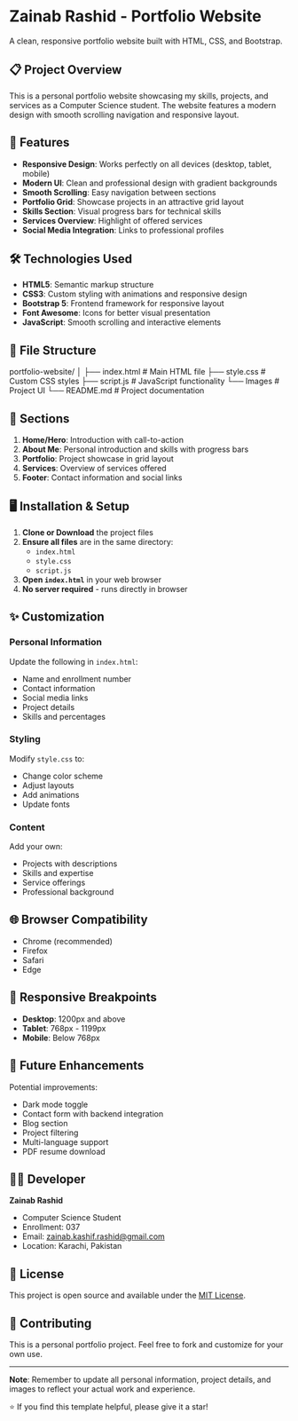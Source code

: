 # Zainab Rashid - Portfolio Website

A clean, responsive portfolio website built with HTML, CSS, and Bootstrap.

## 📋 Project Overview

This is a personal portfolio website showcasing my skills, projects, and services as a Computer Science student. The website features a modern design with smooth scrolling navigation and responsive layout.

## 🚀 Features

- **Responsive Design**: Works perfectly on all devices (desktop, tablet, mobile)
- **Modern UI**: Clean and professional design with gradient backgrounds
- **Smooth Scrolling**: Easy navigation between sections
- **Portfolio Grid**: Showcase projects in an attractive grid layout
- **Skills Section**: Visual progress bars for technical skills
- **Services Overview**: Highlight of offered services
- **Social Media Integration**: Links to professional profiles

## 🛠️ Technologies Used

- **HTML5**: Semantic markup structure
- **CSS3**: Custom styling with animations and responsive design
- **Bootstrap 5**: Frontend framework for responsive layout
- **Font Awesome**: Icons for better visual presentation
- **JavaScript**: Smooth scrolling and interactive elements

## 📁 File Structure
portfolio-website/
│
├── index.html # Main HTML file
├── style.css # Custom CSS styles
├── script.js # JavaScript functionality
└── Images # Project UI
└── README.md # Project documentation


## 🎯 Sections

1. **Home/Hero**: Introduction with call-to-action
2. **About Me**: Personal introduction and skills with progress bars
3. **Portfolio**: Project showcase in grid layout
4. **Services**: Overview of services offered
5. **Footer**: Contact information and social links

## 🖥️ Installation & Setup

1. **Clone or Download** the project files
2. **Ensure all files** are in the same directory:
   - `index.html`
   - `style.css` 
   - `script.js`
3. **Open `index.html`** in your web browser
4. **No server required** - runs directly in browser

## ✨ Customization

### Personal Information
Update the following in `index.html`:
- Name and enrollment number
- Contact information
- Social media links
- Project details
- Skills and percentages

### Styling
Modify `style.css` to:
- Change color scheme
- Adjust layouts
- Add animations
- Update fonts

### Content
Add your own:
- Projects with descriptions
- Skills and expertise
- Service offerings
- Professional background

## 🌐 Browser Compatibility

- Chrome (recommended)
- Firefox
- Safari
- Edge

## 📱 Responsive Breakpoints

- **Desktop**: 1200px and above
- **Tablet**: 768px - 1199px
- **Mobile**: Below 768px

## 🔧 Future Enhancements

Potential improvements:
- Dark mode toggle
- Contact form with backend integration
- Blog section
- Project filtering
- Multi-language support
- PDF resume download

## 👩‍💻 Developer

**Zainab Rashid**
- Computer Science Student
- Enrollment: 037
- Email: zainab.kashif.rashid@gmail.com
- Location: Karachi, Pakistan

## 📄 License

This project is open source and available under the [MIT License](LICENSE).

## 🤝 Contributing

This is a personal portfolio project. Feel free to fork and customize for your own use.

---

**Note**: Remember to update all personal information, project details, and images to reflect your actual work and experience.

⭐ If you find this template helpful, please give it a star!

